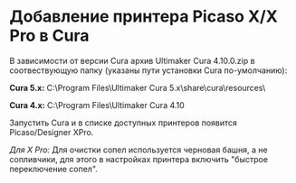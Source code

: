 # Добавление принтера Picaso X/X Pro в Cura

В зависимости от версии Cura архив Ultimaker Cura 4.10.0.zip в соотвествующую папку (указаны пути установки Cura по-умолчанию):

**Cura 5.x:**
C:\Program Files\Ultimaker Cura 5.x\share\cura\resources\

**Cura 4.x:**
C:\Program Files\Ultimaker Cura 4.10

Запустить Cura и в списке доступных принтеров появится Picaso/Designer XPro. 

*Для X Pro:*
Для очистки сопел используется черновая башня, а не сопливчики, для этого в настройках принтера включить "быстрое переключение сопел".
